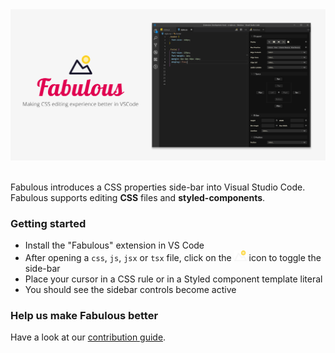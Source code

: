 <div  align="center">
<img src="./banner.png" />
<br />
</div>
<br />

Fabulous introduces a CSS properties side-bar into Visual Studio Code. Fabulous supports editing **CSS** files and **styled-components**.

### Getting started

- Install the "Fabulous" extension in VS Code
- After opening a `css`, `js`, `jsx` or `tsx` file, click on the <img src="./icons/tiny-icon.png" width="20px" /> icon to toggle the side-bar
- Place your cursor in a CSS rule or in a Styled component template literal
- You should see the sidebar controls become active

### Help us make Fabulous better

Have a look at our [contribution guide](./contributing.md).
